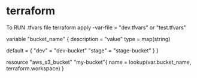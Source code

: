 # terraform

To RUN .tfvars file
terraform apply -var-file = "dev.tfvars" or "test.tfvars"


variable "bucket_name" {
  description = "value"
  type = map(string)

  default = {
    "dev" = "dev-bucket"
    "stage" = "stage-bucket"
  }
}

resource "aws_s3_bucket" "my-bucket"{
  name = lookup(var.bucket_name, terraform.workspace)
}
